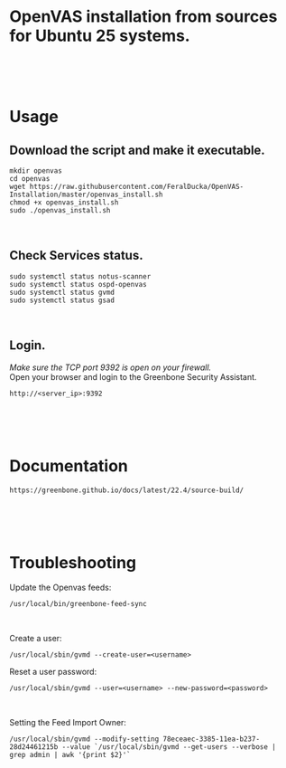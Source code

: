 # OpenVAS installation from sources for Ubuntu 25 systems.

<br>
<br>
<br>

# Usage

## Download the script and make it executable.
```
mkdir openvas
cd openvas
wget https://raw.githubusercontent.com/FeralDucka/OpenVAS-Installation/master/openvas_install.sh
chmod +x openvas_install.sh
sudo ./openvas_install.sh
```

<br>

## Check Services status.

```
sudo systemctl status notus-scanner
sudo systemctl status ospd-openvas
sudo systemctl status gvmd
sudo systemctl status gsad
```

<br>

## Login.

*Make sure the TCP port 9392 is open on your firewall.*<br>
Open your browser and login to the Greenbone Security Assistant.
```
http://<server_ip>:9392
```
<br>
<br>
<br>

# Documentation

```
https://greenbone.github.io/docs/latest/22.4/source-build/
```

<br>
<br>
<br>

# Troubleshooting

Update the Openvas feeds:
```
/usr/local/bin/greenbone-feed-sync
```

<br>

Create a user:
```
/usr/local/sbin/gvmd --create-user=<username>
```

Reset a user password:
```
/usr/local/sbin/gvmd --user=<username> --new-password=<password>
```

<br>

Setting the Feed Import Owner:
```
/usr/local/sbin/gvmd --modify-setting 78eceaec-3385-11ea-b237-28d24461215b --value `/usr/local/sbin/gvmd --get-users --verbose | grep admin | awk '{print $2}'`
```
